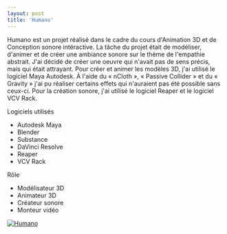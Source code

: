 ```yaml
---
layout: post
title: 'Humano'
---
```

Humano est un projet réalisé dans le cadre du cours d'Animation 3D et de Conception sonore intéractive. La tâche du projet était de modéliser, d'animer et de créer une ambiance sonore sur le thème de l'empathie abstrait. J'ai décidé de créer une oeuvre qui n'avait pas de sens précis, mais qui était attrayant. Pour créer et animer les modèles 3D, j'ai utilisé le logiciel Maya Autodesk. À l'aide du « nCloth », « Passive Collider » et du « Gravity » j'ai pu réaliser certains effets qui n'auraient pas été possible sans ceux-ci. Pour la création sonore, j'ai utilisé le logiciel Reaper et le logiciel VCV Rack.

Logiciels utilisés
- Autodesk Maya
- Blender
- Substance
- DaVinci Resolve
- Reaper
- VCV Rack

Rôle
- Modélisateur 3D
- Animateur 3D
- Créateur sonore
- Monteur vidéo

[![Humano](file:///C:/Users/Willi/Downloads/IMG_4147.jpg)](https://youtu.be/NXQ7xD3HRzs)
